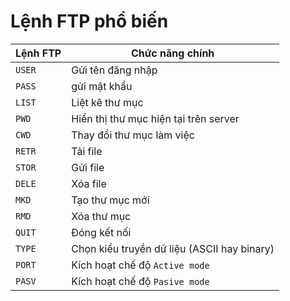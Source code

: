 # Lệnh FTP phổ biến

| Lệnh FTP | Chức năng chính |
|-----------|-------------|
| `USER` | Gửi tên đăng nhập |
| `PASS` | gửi mật khẩu |
| `LIST` | Liệt kê thư mục |
| `PWD` | Hiển thị thư mục hiện tại trên server |
| `CWD` | Thay đổi thư mục làm việc |
| `RETR` | Tải file |
| `STOR` | Gửi file |
| `DELE` | Xóa file |
| `MKD` | Tạo thư mục mới |
| `RMD` | Xóa thư mục |
| `QUIT` | Đóng kết nối |
| `TYPE` | Chọn kiểu truyền dữ liệu (ASCII hay binary) |
| `PORT` | Kích hoạt chế độ `Active mode` |
| `PASV` | Kích hoạt chế độ `Pasive mode` |

